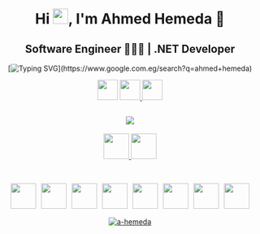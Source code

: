 <h1 align="center">Hi <img src="https://raw.githubusercontent.com/aemmadi/aemmadi/master/wave.gif" width="30">, I'm Ahmed Hemeda 👑</h1>
<h2 align="center">Software Engineer 👨🏻‍💻 | .NET Developer</h2>
<div align="center">

[![Typing SVG](https://readme-typing-svg.demolab.com?font=Orbitron&weight=500&size=22&pause=1000&color=C00000&center=true&vCenter=true&width=420&lines=Follow+to+get+new+updates+💙✨;)](https://www.google.com.eg/search?q=ahmed+hemeda)

</div>
<p align="center">
  <img src="https://komarev.com/ghpvc/?username=a-hemeda&label=Visitors&color=0060A0&style=flat" height="40"/>
  <a href="https://github.com/a-hemeda">
  <img src="https://img.shields.io/badge/dynamic/json?logo=github&label=Followers&labelColor=202525&color=800000&query=%24.data.totalSubs&url=https%3A%2F%2Fapi.spencerwoo.com%2Fsubstats%2F%3Fsource%3Dgithub%26queryKey%3Da-hemeda&longCache=true" height="40"/> </a>
  <a href="https://github.com/a-hemeda?tab=stars"> <img Followers" src="https://img.shields.io/github/stars/a-hemeda?color=red&logo=github" height="40" > </a> </p>
<h2 align="center">
  <img src="https://readme-typing-svg.herokuapp.com?lines=Check+my+posts+on+LinkedIn+🔥❤👌" /> </h2>
<p align="center">
  <a target="_blank" href="https://www.linkedin.com/in/a-hemeda"><img src="https://img.shields.io/badge/-LinkedIn-0060A0?style=for-the-badge&logo=Linkedin&logoColor=white" height="50" > </img> </a>
  <a target="_blank" href="mailto:7hemeda@gmail.com"><img src="https://img.shields.io/badge/-Gmail-800000?style=for-the-badge&logo=Gmail&logoColor=white" height="50" > </img> </a>
</p>
<br/>
<p align="center">
  <img src="https://skillicons.dev/icons?i=cs" height="50"/>
  <img width="2" />
  <img src="https://skillicons.dev/icons?i=dotnet" height="50"/>
  <img width="2" />
  <img src="https://cdn.jsdelivr.net/gh/devicons/devicon/icons/dotnetcore/dotnetcore-original.svg" height="50"/>
  <img width="2" />
  <img src="https://cdn.simpleicons.org/html5/E34F26" height="50"/>
  <img width="2" />
  <img src="https://cdn.simpleicons.org/css3/1572B6" height="50"/>
  <img width="2" />
  <img src="https://www.vectorlogo.zone/logos/git-scm/git-scm-icon.svg" height="50"/>
  <img width="2" />
  <img src="https://skillicons.dev/icons?i=github" height="50"/>
  <img width="2" />
  <img src="https://skillicons.dev/icons?i=firebase" height="50"/>
<br/>
<p align="center">
  <a href="https://github.com/ryo-ma/github-profile-trophy"><img src="https://github-profile-trophy.vercel.app/?username=a-hemeda&theme=algolia" alt="a-hemeda" /></a> </p>
